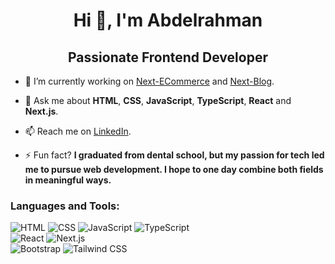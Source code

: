 <h1 align="center">Hi 👋, I'm Abdelrahman</h1>
<h2 align="center">Passionate Frontend Developer</h2>

- 🔭 I’m currently working on [Next-ECommerce](https://github.com/abdelrahmanHSalama/next-ecommerce) and [Next-Blog](https://github.com/abdelrahmanHSalama/next-blog).

- 💬 Ask me about **HTML**, **CSS**, **JavaScript**, **TypeScript**, **React** and **Next.js**.

- 📫 Reach me on [LinkedIn](https://www.linkedin.com/in/abdelrahmanHSalama/).

- ⚡ Fun fact? **I graduated from dental school, but my passion for tech led me to pursue web development. I hope to one day combine both fields in meaningful ways.**

<h3 align="left">Languages and Tools:</h3>
<p align="left">
        <img
        src="https://img.shields.io/badge/html-black?style=for-the-badge&logo=html5&logoColor=%23E34F26"
        alt="HTML"
    />
        <img
        src="https://img.shields.io/badge/css-black?style=for-the-badge&logo=css&logoColor=%23663399"
        alt="CSS"
    />
        <img
        src="https://img.shields.io/badge/javascript-black?style=for-the-badge&logo=javascript&logoColor=%23F7DF1E"
        alt="JavaScript"
    />
        <img
        src="https://img.shields.io/badge/typescript-black?style=for-the-badge&logo=typescript&logoColor=%233178C6"
        alt="TypeScript"
    />
  <br>
    <img
        src="https://img.shields.io/badge/react-black?style=for-the-badge&logo=react&logoColor=%2361DAFB"
        alt="React"
    />
    <img
        src="https://img.shields.io/badge/next.js-black?style=for-the-badge&logo=nextdotjs&logoColor=%23FFFFFF"
        alt="Next.js"
    />
  <br>
    <img
        src="https://img.shields.io/badge/bootstrap-black?style=for-the-badge&logo=bootstrap&logoColor=%237952B3"
        alt="Bootstrap"
    />
    <img
        src="https://img.shields.io/badge/tailwind css-black?style=for-the-badge&logo=tailwindcss&logoColor=%2306B6D4"
        alt="Tailwind CSS"
    />
</p>
